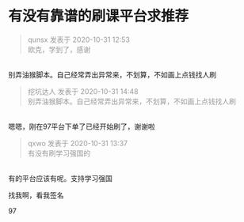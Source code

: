 # 有没有靠谱的刷课平台求推荐


<div class="quote"><blockquote><font color="#999999">qunsx 发表于 2020-10-31 12:53</font><br />
<font color="#999999">欧克，学到了，感谢</font></blockquote></div><br />
别弄油猴脚本。自己经常弄出异常来，不划算，不如画上点钱找人刷

<div class="quote"><blockquote><font color="#999999">挖坑达人 发表于 2020-10-31 14:48</font><br />
<font color="#999999">别弄油猴脚本。自己经常弄出异常来，不划算，不如画上点钱找人刷</font></blockquote></div><br />
嗯嗯，刚在97平台下单了已经开始刷了，谢谢啦

<div class="quote"><blockquote><font color="#999999">qxwo 发表于 2020-10-31 13:37</font><br />
<font color="#999999">有没有刷学习强国的</font></blockquote></div><br />
有的平台应该有呢。支持学习强国

找我啊，看我签名<br />


97
